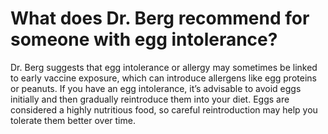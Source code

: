 # What does Dr. Berg recommend for someone with egg intolerance?

Dr. Berg suggests that egg intolerance or allergy may sometimes be linked to early vaccine exposure, which can introduce allergens like egg proteins or peanuts. If you have an egg intolerance, it’s advisable to avoid eggs initially and then gradually reintroduce them into your diet. Eggs are considered a highly nutritious food, so careful reintroduction may help you tolerate them better over time.